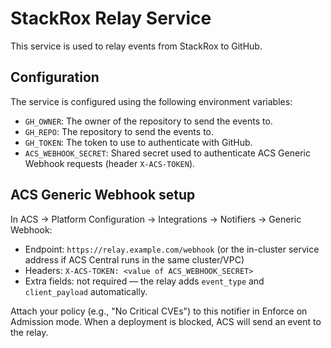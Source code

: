 # StackRox Relay Service

This service is used to relay events from StackRox to GitHub.

## Configuration

The service is configured using the following environment variables:

- `GH_OWNER`: The owner of the repository to send the events to.
- `GH_REPO`: The repository to send the events to.
- `GH_TOKEN`: The token to use to authenticate with GitHub.
- `ACS_WEBHOOK_SECRET`: Shared secret used to authenticate ACS Generic Webhook requests (header `X-ACS-TOKEN`).

## ACS Generic Webhook setup

In ACS → Platform Configuration → Integrations → Notifiers → Generic Webhook:

- Endpoint: `https://relay.example.com/webhook` (or the in-cluster service address if ACS Central runs in the same cluster/VPC)
- Headers: `X-ACS-TOKEN: <value of ACS_WEBHOOK_SECRET>`
- Extra fields: not required — the relay adds `event_type` and `client_payload` automatically.

Attach your policy (e.g., "No Critical CVEs") to this notifier in Enforce on Admission mode. When a deployment is blocked, ACS will send an event to the relay.